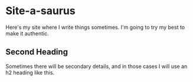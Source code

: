 # Site-a-saurus

Here's my site where I write things sometimes. I'm going to try my best to make it authentic.

## Second Heading

Sometimes there will be secondary details, and in those cases I will use an h2 heading like this.
